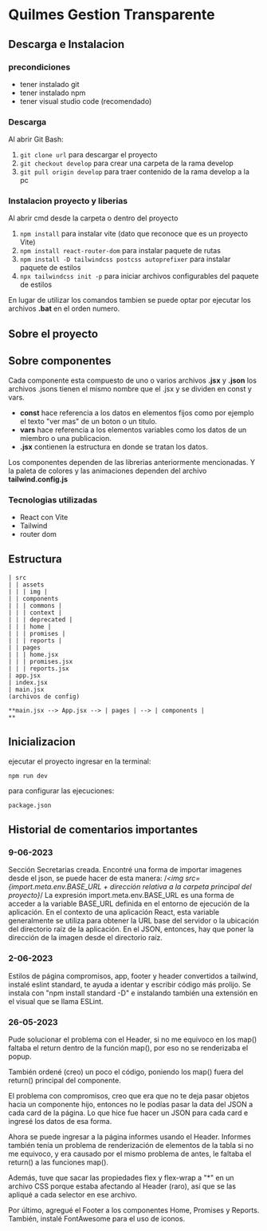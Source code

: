 # Quilmes Gestion Transparente

## Descarga e Instalacion 

### precondiciones
- tener instalado git
- tener instalado npm
- tener visual studio code (recomendado)
  
### Descarga 
Al abrir Git Bash:
1. ``` git clone url ``` para descargar el proyecto
2. ``` git checkout develop ``` para crear una carpeta de la rama develop
3. ``` git pull origin develop ``` para traer contenido de la rama develop a la pc

### Instalacion proyecto y liberias
Al abrir cmd desde la carpeta o dentro del proyecto
1. ``` npm install ``` para instalar vite (dato que reconoce que es un proyecto Vite)
2. ``` npm install react-router-dom ``` para instalar paquete de rutas
3. ``` npm install -D tailwindcss postcss autoprefixer ``` para instalar paquete de estilos
4. ``` npx tailwindcss init -p ``` para iniciar archivos configurables del paquete de estilos

En lugar de utilizar los comandos tambien se puede optar por ejecutar los archivos **.bat** en el orden numero.

## Sobre el proyecto

## Sobre componentes

Cada componente esta compuesto de uno o varios archivos **.jsx** y **.json** los archivos .jsons tienen el mismo nombre que el .jsx y se dividen en const y vars. 
- **const** hace referencia a los datos en elementos fijos como por ejemplo el texto "ver mas" de un boton o un titulo. 
- **vars** hace referencia a los elementos variables como los datos de un miembro o una publicacion. 
- **.jsx** contienen la estructura en donde se tratan los datos.

Los componentes dependen de las librerias anteriormente mencionadas. Y la paleta de colores y las animaciones dependen del archivo **tailwind.config.js**

### Tecnologias utilizadas
- React con Vite
- Tailwind
- router dom

## Estructura
```
| src
| | assets
| | | img |
| | components
| | | commons |
| | | context |
| | | deprecated |
| | | home |
| | | promises |
| | | reports |
| | pages
| | | home.jsx
| | | promises.jsx
| | | reports.jsx
| app.jsx
| index.jsx
| main.jsx
(archivos de config)

**main.jsx --> App.jsx --> | pages | --> | components |
**
```

## Inicializacion

ejecutar el proyecto ingresar en la terminal: 
```
npm run dev
```

para configurar las ejecuciones:
```
package.json
```

## Historial de comentarios importantes

 ### 9-06-2023

Sección Secretarias creada.
Encontré una forma de importar imagenes desde el json, se puede hacer de esta manera: 
/*<img src={import.meta.env.BASE_URL + dirección relativa a la carpeta principal del proyecto}*/
La expresión import.meta.env.BASE_URL es una forma de acceder a la variable BASE_URL definida en el entorno de ejecución de la aplicación. En el contexto de una aplicación React, esta variable generalmente se utiliza para obtener la URL base del servidor o la ubicación del directorio raíz de la aplicación.
En el JSON, entonces, hay que poner la dirección de la imagen desde el directorio raíz.

### 2-06-2023

Estilos de página compromisos, app, footer y header convertidos a tailwind, instalé eslint standard, te ayuda a identar y escribir código más prolijo. Se instala con "npm install standard -D" e instalando también una extensión en el visual que se llama ESLint.

### 26-05-2023

Pude solucionar el problema con el Header, si no me equivoco en los map() faltaba el return dentro de la función
map(), por eso no se renderizaba el popup.

También ordené (creo) un poco el código, poniendo los map() fuera del return() principal del componente.

El problema con compromisos, creo que era que no te deja pasar objetos hacia un componente hijo, entonces no le podías pasar la data del JSON a cada card de la página. Lo que hice fue hacer un JSON para cada card e ingresé los datos de esa forma.

Ahora se puede ingresar a la página informes usando el Header. Informes también tenía un problema de renderización de elementos de la tabla si no me equivoco, y era causado por el mismo problema de antes, le faltaba el return() a las funciones map().

Además, tuve que sacar las propiedades flex y flex-wrap a "*" en un archivo CSS porque estaba afectando al Header (raro), así que se las apliqué a cada selector en ese archivo.

Por último, agregué el Footer a los componentes Home, Promises y Reports. También, instalé FontAwesome para el uso de iconos. 

